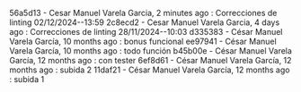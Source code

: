 56a5d13 - Cesar Manuel Varela Garcia, 2 minutes ago : Correcciones de linting 02/12/2024--13:59
2c8ecd2 - Cesar Manuel Varela Garcia, 4 days ago : Correcciones de linting 28/11/2024--10:03
d335383 - César Manuel Varela García, 10 months ago : bonus funcional
ee97941 - César Manuel Varela García, 10 months ago : todo función
b45b00e - César Manuel Varela García, 12 months ago : con tester
6ef8d61 - César Manuel Varela García, 12 months ago : subida 2
11daf21 - César Manuel Varela García, 12 months ago : subida 1